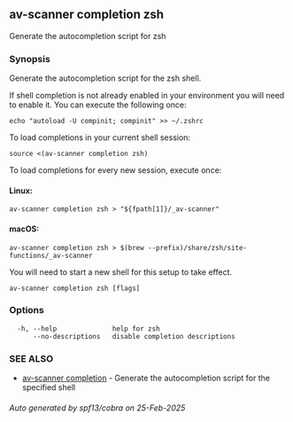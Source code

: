 ## av-scanner completion zsh

Generate the autocompletion script for zsh

### Synopsis

Generate the autocompletion script for the zsh shell.

If shell completion is not already enabled in your environment you will need
to enable it.  You can execute the following once:

	echo "autoload -U compinit; compinit" >> ~/.zshrc

To load completions in your current shell session:

	source <(av-scanner completion zsh)

To load completions for every new session, execute once:

#### Linux:

	av-scanner completion zsh > "${fpath[1]}/_av-scanner"

#### macOS:

	av-scanner completion zsh > $(brew --prefix)/share/zsh/site-functions/_av-scanner

You will need to start a new shell for this setup to take effect.


```
av-scanner completion zsh [flags]
```

### Options

```
  -h, --help              help for zsh
      --no-descriptions   disable completion descriptions
```

### SEE ALSO

* [av-scanner completion](av-scanner_completion.md)	 - Generate the autocompletion script for the specified shell

###### Auto generated by spf13/cobra on 25-Feb-2025
